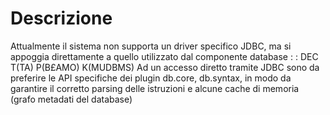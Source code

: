 # Descrizione
Attualmente il sistema non supporta un driver specifico JDBC, ma si appoggia direttamente
a quello utilizzato dal componente database  :  : DEC T(TA) P(B£AMO) K(MUDBMS)
Ad un accesso diretto tramite JDBC sono da preferire le API specifiche dei plugin db.core,
db.syntax, in modo da garantire il corretto parsing delle istruzioni e alcune cache di
memoria (grafo metadati del database)
